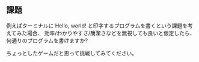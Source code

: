 ## 課題 ##

例えばターミナルに Hello, world! と印字するプログラムを書くという課題を考えてみた場合、
効率/わかりやすさ/簡潔さなどを無視しても良いと仮定したら、
何通りのプログラムを書けますか?

ちょっとしたゲームだと思って挑戦してみてください。

